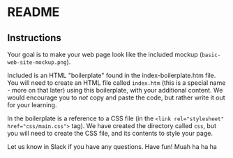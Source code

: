 README
======

Instructions
------------

Your goal is to make your web page look like the included mockup (`basic-web-site-mockup.png`).

Included is an HTML "boilerplate" found in the index-boilerplate.htm file. You will need to create an HTML file called
`index.htm` (this is a special name - more on that later) using this boilerplate, with your additional content. We 
would encourage you to *not* copy and paste the code, but rather write it out for your learning.

In the boilerplate is a reference to a CSS file (in the `<link rel="stylesheet" href="css/main.css">` tag). We have 
created the directory called `css`, but you will need to create the CSS file, and its contents to style your page.

Let us know in Slack if you have any questions. Have fun! Muah ha ha ha